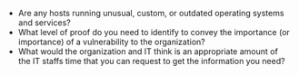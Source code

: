 
* Are any hosts running unusual, custom, or outdated operating systems and services?
* What level of proof do you need to identify to convey the importance (or importance) of a vulnerability to the organization?
* What would the organization and IT think is an appropriate amount of the IT staffs time that you can request to get the information you need?
